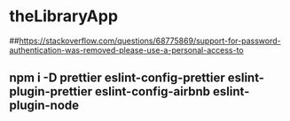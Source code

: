 # theLibraryApp
##https://stackoverflow.com/questions/68775869/support-for-password-authentication-was-removed-please-use-a-personal-access-to
## npm i -D prettier eslint-config-prettier eslint-plugin-prettier eslint-config-airbnb eslint-plugin-node